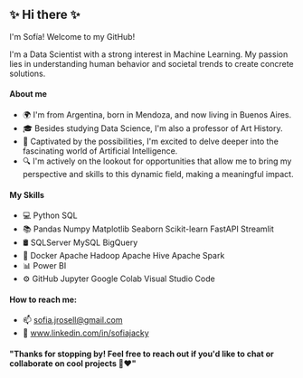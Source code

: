 ## ✨ Hi there ✨
I'm Sofía! Welcome to my GitHub!

I'm a Data Scientist with a strong interest in Machine Learning. My passion lies in understanding human behavior and societal trends to create concrete solutions.

#### About me
- 🌍 I'm from Argentina, born in Mendoza, and now living in Buenos Aires.
- 🎓 Besides studying Data Science, I'm also a professor of Art History.
- 🌱 Captivated by the possibilities, I'm excited to delve deeper into the fascinating world of Artificial Intelligence.
- 🔍 I'm actively on the lookout for opportunities that allow me to bring my perspective and skills to this dynamic field, making a meaningful impact.

#### My Skills
- 💻 Python SQL
- 📚 Pandas Numpy Matplotlib Seaborn Scikit-learn FastAPI Streamlit
- 🛢 SQLServer MySQL BigQuery
- 🔧 Docker Apache Hadoop Apache Hive Apache Spark
- 📊 Power BI
- ⚙️ GitHub Jupyter Google Colab Visual Studio Code

#### How to reach me: 
- 📫 sofia.jrosell@gmail.com
- 💼 www.linkedin.com/in/sofiajacky

#### "Thanks for stopping by! Feel free to reach out if you'd like to chat or collaborate on cool projects 🚀❤️" 
